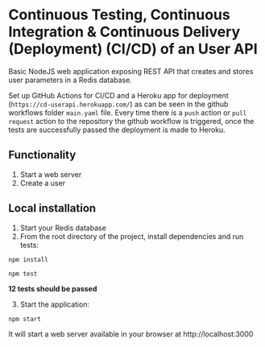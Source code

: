 # Continuous Testing, Continuous Integration &amp; Continuous Delivery (Deployment) (CI/CD) of an User API

Basic NodeJS web application exposing REST API that creates and stores user parameters in a Redis database.

Set up GitHub Actions for CI/CD and a Heroku app for deployment (`https://cd-userapi.herokuapp.com/`) as can be seen in the github workflows folder `main.yaml` file. Every time there is a `push` action or `pull request` action to the repository the github workflow is triggered, once the tests are successfully passed the deployment is made to Heroku.

## Functionality

1. Start a web server
2. Create a user

## Local installation

1. Start your Redis database
2. From the root directory of the project, install dependencies and run tests:

```
npm install 
```

```
npm test
```

**12 tests should be passed**


3. Start the application:

```
npm start
```

It will start a web server available in your browser at http://localhost:3000
